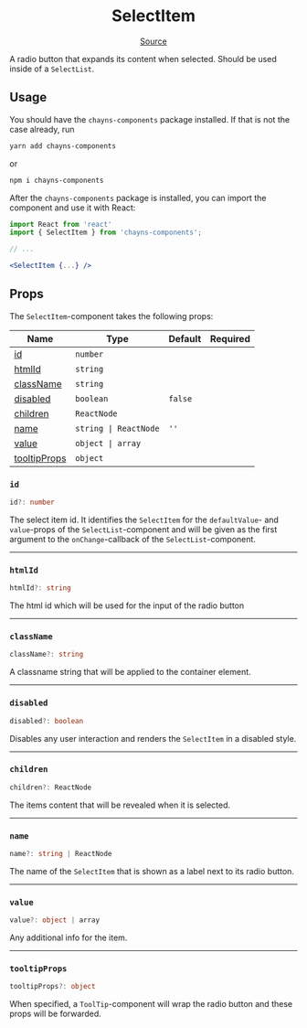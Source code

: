 <h1 align="center">SelectItem</h1>

<p align="center">
    <a href="/src/react-chayns-selectlist/component/SelectItem.jsx">Source</a>
</p>

A radio button that expands its content when selected. Should be used inside of
a `SelectList`.

## Usage

You should have the `chayns-components` package installed. If that is not the
case already, run

```bash
yarn add chayns-components
```

or

```bash
npm i chayns-components
```

After the `chayns-components` package is installed, you can import the component
and use it with React:

```jsx
import React from 'react'
import { SelectItem } from 'chayns-components';

// ...

<SelectItem {...} />
```

## Props

The `SelectItem`-component takes the following props:

| Name                          | Type                  | Default | Required |
| ----------------------------- | --------------------- | ------- | :------: |
| [id](#id)                     | `number`              |         |          |
| [htmlId](#htmlid)             | `string`              |         |          |
| [className](#classname)       | `string`              |         |          |
| [disabled](#disabled)         | `boolean`             | `false` |          |
| [children](#children)         | `ReactNode`           |         |          |
| [name](#name)                 | `string \| ReactNode` | `''`    |          |
| [value](#value)               | `object \| array`     |         |          |
| [tooltipProps](#tooltipprops) | `object`              |         |          |

### `id`

```ts
id?: number
```

The select item id. It identifies the `SelectItem` for the `defaultValue`- and
`value`-props of the `SelectList`-component and will be given as the first
argument to the `onChange`-callback of the `SelectList`-component.

---

### `htmlId`

```ts
htmlId?: string
```

The html id which will be used for the input of the radio button

---

### `className`

```ts
className?: string
```

A classname string that will be applied to the container element.

---

### `disabled`

```ts
disabled?: boolean
```

Disables any user interaction and renders the `SelectItem` in a disabled style.

---

### `children`

```ts
children?: ReactNode
```

The items content that will be revealed when it is selected.

---

### `name`

```ts
name?: string | ReactNode
```

The name of the `SelectItem` that is shown as a label next to its radio button.

---

### `value`

```ts
value?: object | array
```

Any additional info for the item.

---

### `tooltipProps`

```ts
tooltipProps?: object
```

When specified, a `ToolTip`-component will wrap the radio button and these props
will be forwarded.
